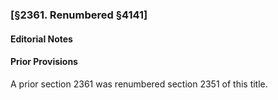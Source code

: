 ### [§2361. Renumbered §4141] ###

#### **Editorial Notes** ####

#### Prior Provisions ####

A prior section 2361 was renumbered section 2351 of this title.